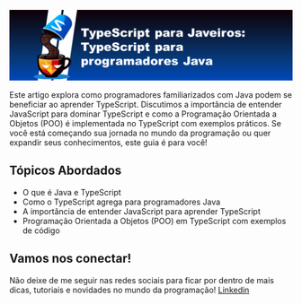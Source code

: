 <img src="./img/Capa-artigo.png" alt="![Capa do artigo: TypeScript para Javeiros: TypeScript para programadores Java
](image.png)">

Este artigo explora como programadores familiarizados com Java podem se beneficiar ao aprender TypeScript. Discutimos a importância de entender JavaScript para dominar TypeScript e como a Programação Orientada a Objetos (POO) é implementada no TypeScript com exemplos práticos. Se você está começando sua jornada no mundo da programação ou quer expandir seus conhecimentos, este guia é para você!

## Tópicos Abordados
- O que é Java e TypeScript
- Como o TypeScript agrega para programadores Java
- A importância de entender JavaScript para aprender TypeScript
- Programação Orientada a Objetos (POO) em TypeScript com exemplos de código

## Vamos nos conectar!
Não deixe de me seguir nas redes sociais para ficar por dentro de mais dicas, tutoriais e novidades no mundo da programação!
[Linkedin](https://www.linkedin.com/in/pablynne-caldeira/)